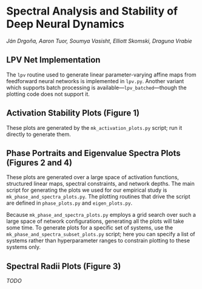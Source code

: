 # Spectral Analysis and Stability of Deep Neural Dynamics
_Ján Drgoňa, Aaron Tuor, Soumya Vasisht, Elliott Skomski, Draguna Vrabie_

## LPV Net Implementation
The `lpv` routine used to generate linear parameter-varying affine maps from feedforward neural networks is implemented in `lpv.py`. Another variant which supports batch processing is available&mdash;`lpv_batched`&mdash;though the plotting code does not support it.

## Activation Stability Plots (Figure 1)
These plots are generated by the `mk_activation_plots.py` script; run it directly to generate them.

## Phase Portraits and Eigenvalue Spectra Plots (Figures 2 and 4)
These plots are generated over a large space of activation functions, structured linear maps, spectral constraints, and network depths. The main script for generating the plots we used for our empirical study is `mk_phase_and_spectra_plots.py`. The plotting routines that drive the script are defined in `phase_plots.py` and `eigen_plots.py`.

Because `mk_phase_and_spectra_plots.py` employs a grid search over such a large space of network configurations, generating all the plots will take some time. To generate plots for a specific set of systems, use the `mk_phase_and_spectra_subset_plots.py` script; here you can specify a list of systems rather than hyperparameter ranges to constrain plotting to these systems only.

## Spectral Radii Plots (Figure 3)
_TODO_